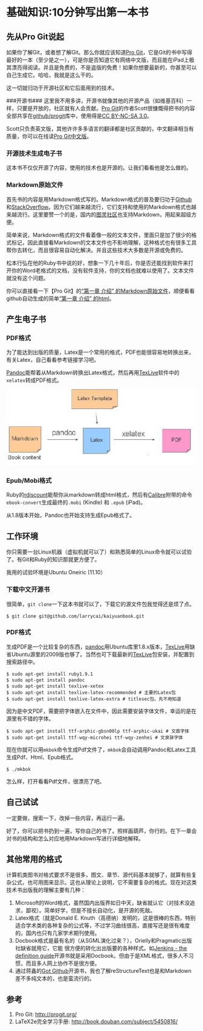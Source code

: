 # 基础知识:10分钟写出第一本书 #
## 先从Pro Git说起 ##

如果你了解Git，或者想了解Git。那么你就应该知道[Pro Git](http://progit.org/)，它是Git的书中写得最好的一本（至少是之一），可是你是否知道它有网络中文版，而且能在iPad上极其漂亮得阅读。并且是免费的，不是盗版的免费！如果你想要最新的，你甚至可以自己生成它。哈哈，我就是这么干的。

这一切就归功于开源社区和它后面用到的技术。

###开源书###
这里我不用多讲，开源书就像其他的开源产品（如维基百科）一样，只要是开放的，社区就有人会贡献。[Pro Git](http://progit.org/)的作者Scott很慷慨得把书的内容全部共享在[github/progit](http://github.com/progit/progit)库中，使用得是[CC BY-NC-SA 3.0](http://creativecommons.org/licenses/by-nc-sa/3.0/us/)。

Scott只负责英文版，其他许许多多语言的翻译都是社区贡献的，中文翻译相当有质量，你可以在线读[Pro Git中文版](http://progit.org/book/zh/)。

### 开源技术生成电子书 ###
这本书不仅仅开源了内容，使用的技术也是开源的。让我们看看他是怎么做的。

### Markdown原始文件 ###
首先书的内容是用Markdown格式写的。Markdown格式的普及要归功于[Github](github.com)和[StackOverflow](http://stackoverflow.com/)。因为它们越来越流行，它们支持和使用的Markdown格式也越来越流行。这里要赞一个的是，国内的[图灵社区](http://www.ituring.com.cn/)也支持Markdown，用起来超级方便。

简单来说，Markdown格式的文件看着像一般的文本文件，里面只是加了很少的格式标记，因此直接看Markdown的文本文件也不影响理解，这种格式也有很多工具帮你去转化，而且很容易自动化解决。并且这些技术大多数是开源或免费的。

松本行弘在他的Ruby书中说的好，想象一下几十年后，你是否还能找到软件来打开你的Word老格式的文档，没有软件支持，你的文档也就难以使用了。文本文件就没有这个问题。

你可以直接看一下【Pro Git】的[“第一章 介绍” 的Markdown原始文件](https://raw.github.com/progit/progit/master/zh/01-introduction/01-chapter1.markdown)，顺便看看github自动生成的简单[“第一章 介绍” 的html](https://github.com/progit/progit/blob/master/zh/01-introduction/01-chapter1.markdown)。

## 产生电子书 ##
### PDF格式 ###
为了能达到出版的质量，Latex是一个常用的格式，PDF也能很容易地转换出来，有关Latex，自己看看参考链接学习吧。

[Pandoc](http://johnmacfarlane.net/pandoc/)能帮着从Markdown转换出Latex格式，然后再用[TexLive](http://www.tug.org/texlive/)软件中的`xelatex`转成PDF格式。  

![从makedown到pdf](0101pdf.jpg)


### Epub/Mobi格式 ###
Ruby的[rdiscount](https://github.com/rtomayko/rdiscount)能帮你从markdown转成html格式，然后有[Calibre](calibre)附带的命令`ebook-convert`生成最终的`.mobi` (Kindle) 和 `.epub` (iPad)。

从1.8版本开始，Pandoc也开始支持生成Epub格式了。

## 工作环境 ##
你只需要一台Linux机器（虚拟机就可以了）和熟悉简单的Linux命令就可以试验了。有Git和Ruby的知识那就更方便了。

我用的试验环境是Ubuntu Oneiric (11.10）

### 下载中文开源书 ###
很简单，`git clone`一下这本书就可以了，下载它的源文件包我觉得还是烦了点。
    
	$ git clone git@github.com/larrycai/kaiyuanbook.git
    
### PDF格式 ###
生成PDF是一个比较复杂的东西，[pandoc](http://johnmacfarlane.net/pandoc/)用Ubuntu库里1.8.x版本，[TexLive](http://www.tug.org/texlive/)用缺省Ubuntu源里的2009版也够了。当然也可下载最新的[TexLive](http://www.tug.org/texlive/)包安装，并配置到搜索路径中。
    
~~~~~~~~~~ {.bash}
$ sudo apt-get install ruby1.9.1
$ sudo apt-get install pandoc
$ sudo apt-get install texlive-xetex
$ sudo apt-get install texlive-latex-recommended # 主要的Latex包
$ sudo apt-get install texlive-latex-extra # titlesec包，先不用知道
~~~~~~~~~~~~~~~~~~~~

因为是中文PDF，需要把字体嵌入在文件中，因此需要安装字体文件，幸运的是在源里有不错的字体。

~~~~~~~~~~ {.bash}
$ sudo apt-get install ttf-arphic-gbsn00lp ttf-arphic-ukai # 文鼎字体
$ sudo apt-get install ttf-wqy-microhei ttf-wqy-zenhei # 文泉驿字体
~~~~~~~~~~ 
    
现在你就可以用`mkbok`命令生成Pdf文件了，`mkbok`会自动调用Pandoc和Latex工具生成Pdf、Html、Epub格式。

    $ ./mkbok	
    
怎么样，打开看看Pdf文件，很漂亮了吧。

## 自己试试 ##
一定要做，搜索一下，改掉一些内容，再运行一遍。

好了，你可以把书扔到一遍，写你自己的书了。照样画葫芦，你行的。在下一章会对书的结构和怎么对应地用Markdown写进行详细地解释。
	
## 其他常用的格式 ##

计算机类图书对格式要求不是很多，图文、章节、源代码基本就够了，就算有些复杂公式，也可用图来显示。这也从理论上说明，它不需要复杂的格式。现在对这类技术书出版我的理解主要有几种：

 1. Microsoft的Word格式，虽然国内出版界如日中天，缺省就认它（对技术没追求，鄙视）。简单好学，但是不擅长自动化，是开源的死敌。
 2. Latex格式（就是Donald E. Knuth（高德纳）发明的，这是很棒的东西，特别适合学术类的各种复杂的公式等，不过学习曲线很高，直接写还是很有难度的。国内也只有几家学术期刊使用。
 3. Docbook格式是最有名的（从SGML演化过来？），Orielly和Pragmatic出版社缺省就用它，它能    很方便的转化出出版要的各种样式。如[Jenkins - the definition guide](http://www.wakaleo.com/books/jenkins-the-definitive-guide)开源书就是采用Docbook。但由于是XML格式，很多人不习惯，而且多人网上协作不是很方便。
 4. 通过蒋鑫的[Got Github](http://www.worldhello.net/gotgithub/)开源书，我也了解reStructureText也是和Markdown差不多纯文本的，也是蛮流行的。
 
## 参考 ##
 1. Pro Git: <http://progit.org/>
 2. LaTeX2e完全学习手册: <http://book.douban.com/subject/5450816/>


 
